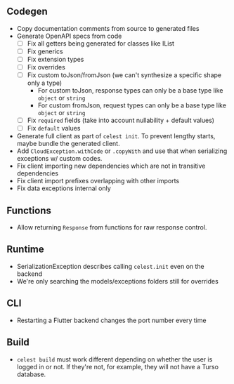 ## Codegen

- Copy documentation comments from source to generated files
- Generate OpenAPI specs from code
    - [ ] Fix all getters being generated for classes like IList
    - [ ] Fix generics
    - [ ] Fix extension types
    - [ ] Fix overrides
    - [ ] Fix custom toJson/fromJson (we can't synthesize a specific shape only a type)
        - For custom toJson, response types can only be a base type like `object` or `string`
        - For custom fromJson, request types can only be a base type like `object` or `string`
    - [ ] Fix `required` fields (take into account nullability + default values)
    - [ ] Fix `default` values
- Generate full client as part of `celest init`. To prevent lengthy starts, maybe bundle the generated client.
- Add `CloudException.withCode` or `.copyWith` and use that when serializing exceptions w/ custom codes.
- Fix client importing new dependencies which are not in transitive dependencies
- Fix client import prefixes overlapping with other imports
- Fix data exceptions internal only

## Functions

- Allow returning `Response` from functions for raw response control.

## Runtime

- SerializationException describes calling `celest.init` even on the backend
- We're only searching the models/exceptions folders still for overrides

## CLI

- Restarting a Flutter backend changes the port number every time

## Build

- `celest build` must work different depending on whether the user is logged in or not.
   If they're not, for example, they will not have a Turso database.